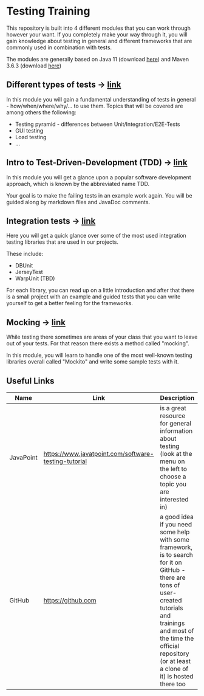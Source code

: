 # Testing Training

This repository is built into 4 different modules that you can work through however your want.
If you completely make your way through it, you will gain knowledge about testing in general and different frameworks that are commonly used in combination with tests.

The modules are generally based on Java 11 (download [here](https://developers.redhat.com/products/openjdk/download)) and Maven 3.6.3 (download [here](https://archive.apache.org/dist/maven/maven-3/))

## Different types of tests -> [link](1-types-of-tests)

In this module you will gain a fundamental understanding of tests in general - how/when/where/why/... to use them.
Topics that will be covered are among others the following:

- Testing pyramid - differences between Unit/Integration/E2E-Tests
- GUI testing
- Load testing
- ...

## Intro to Test-Driven-Development (TDD) -> [link](2-intro-to-tdd)

In this module you will get a glance upon a popular software development approach, which is known by the abbreviated name TDD.

Your goal is to make the failing tests in an example work again. You will be guided along by markdown files and JavaDoc comments.

## Integration tests -> [link](3-integration-tests)

Here you will get a quick glance over some of the most used integration testing libraries that are used in our projects.

These include:

- DBUnit
- JerseyTest
- WarpUnit (TBD)

For each library, you can read up on a little introduction and after that there is a small project with an example and guided tests that you can write yourself to get a better feeling for the frameworks.

## Mocking -> [link](4-mocking)

While testing there sometimes are areas of your class that you want to leave out of your tests. For that reason there exists a method called "mocking".

In this module, you will learn to handle one of the most well-known testing libraries overall called "Mockito" and write some sample tests with it.

## Useful Links

<!-- prettier-ignore -->
Name | Link | Description
---- | ---- | ----
JavaPoint | <https://www.javatpoint.com/software-testing-tutorial> | is a great resource for general information about testing (look at the menu on the left to choose a topic you are interested in)
GitHub | <https://github.com>  | a good idea if you need some help with some framework, is to search for it on GitHub - there are tons of user-created tutorials and trainings and most of the time the official repository (or at least a clone of it) is hosted there too
